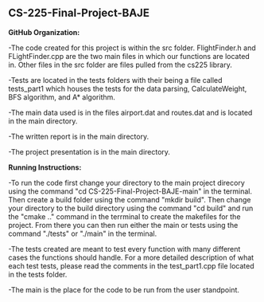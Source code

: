 ## CS-225-Final-Project-BAJE

<b>GitHub Organization:</b>
  
 -The code created for this project is within the src folder. FlightFinder.h and FLightFinder.cpp are the two main files in which our functions are located in. Other files in the src folder are files pulled from the cs225 library. 
 
 -Tests are located in the tests folders with their being a file called tests_part1 which houses the tests for the data parsing, CalculateWeight, BFS algorithm, and A* algorithm. 

-The main data used is in the files airport.dat and routes.dat and is located in the main directory.

-The written report is in the main directory.

-The project presentation is in the main directory.


<b>Running Instructions:</b>

 -To run the code first change your directory to the main project direcory using the command "cd CS-225-Final-Project-BAJE-main" in the terminal. Then create a build folder using the command "mkdir build". Then change your directory to the build directory using the command "cd build" and run the "cmake .." command in the terrminal to create the makefiles for the project. From there you can then run either the main or tests using the command "./tests" or "./main" in the terminal. 
  
 -The tests created are meant to test every function with many different cases the functions should handle. For a more detailed description of what each test tests, please read the comments in the test_part1.cpp file located in the tests folder.
  
 -The main is the place for the code to be run from the user standpoint.
